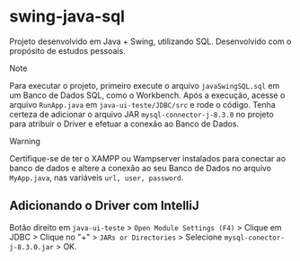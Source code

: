 # swing-java-sql
Projeto desenvolvido em Java + Swing, utilizando SQL. Desenvolvido com o propósito de estudos pessoais.

> [!NOTE]
> Para executar o projeto, primeiro execute o arquivo ```javaSwingSQL.sql``` em um Banco de Dados SQL, como o Workbench. Após a execução, acesse o arquivo ```RunApp.java``` em ```java-ui-teste/JDBC/src``` e rode o código.
> Tenha certeza de adicionar o arquivo JAR ```mysql-connector-j-8.3.0``` no projeto para atribuir o Driver e efetuar a conexão ao Banco de Dados.

>[!WARNING]
> Certifique-se de ter o XAMPP ou Wampserver instalados para conectar ao banco de dados e altere a conexão ao seu Banco de Dados no arquivo ```MyApp.java```, nas variáveis ```url, user, password```.

## Adicionando o Driver com IntelliJ
Botão direito em ```java-ui-teste``` > ```Open Module Settings (F4)``` > Clique em JDBC > Clique no "+" > ```JARs or Directories``` > Selecione ```mysql-conector-j-8.3.0.jar``` > OK.

